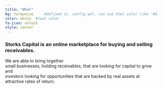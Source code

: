```yaml
---
title: "What"
bg: turquoise     #defined in _config.yml, can use html color like '#010101'
color: white  #text color
fa-icon: unlock
style: center
---
```


<h3>Storks Capital is an online marketplace for buying and selling receivables.</h3>
  
  
We are able to bring together  
<span class="callout">small businesses</span>, holding receivables, that are <span class="callout">looking for capital to grow</span>  
and  
<span class="callout">investors</span> looking for opportunities that are <span class="callout">backed by real assets</span> at <span class="callout">attractive rates of return</span>.




